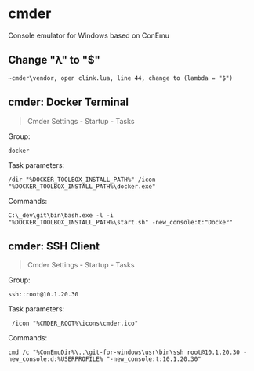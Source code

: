 # cmder

Console emulator for Windows based on ConEmu

## Change "λ" to "\$"

```
~cmder\vendor, open clink.lua, line 44, change to (lambda = "$")
```

## cmder: Docker Terminal

> Cmder Settings - Startup - Tasks

Group:

```
docker
```

Task parameters:

```
/dir "%DOCKER_TOOLBOX_INSTALL_PATH%" /icon "%DOCKER_TOOLBOX_INSTALL_PATH%\docker.exe"
```

Commands:

```
C:\_dev\git\bin\bash.exe -l -i "%DOCKER_TOOLBOX_INSTALL_PATH%\start.sh" -new_console:t:"Docker"
```

## cmder: SSH Client

> Cmder Settings - Startup - Tasks

Group:

```
ssh::root@10.1.20.30
```

Task parameters:

```
 /icon "%CMDER_ROOT%\icons\cmder.ico"
```

Commands:

```
cmd /c "%ConEmuDir%\..\git-for-windows\usr\bin\ssh root@10.1.20.30 -new_console:d:%USERPROFILE% "-new_console:t:10.1.20.30"
```
